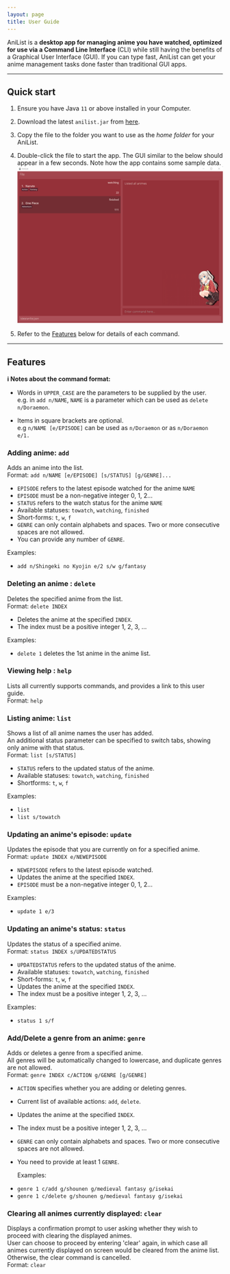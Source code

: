```yaml
---
layout: page
title: User Guide
---
```


AniList is a **desktop app for managing anime you have watched, optimized for use via
a Command Line Interface** (CLI) while still having the benefits of a Graphical User
Interface (GUI). If you can type fast, AniList can get your anime management tasks done
faster than traditional GUI apps.

--------------------------------------------------------------------------------------------------------------------
## Quick start

1. Ensure you have Java `11` or above installed in your Computer.

1. Download the latest `anilist.jar` from [here](https://github.com/AY2122S1-CS2103T-T10-4/tp/releases).

1. Copy the file to the folder you want to use as the _home folder_ for your AniList.

1. Double-click the file to start the app. The GUI similar to the below should appear in a few seconds. Note how the app contains some sample data.<br>
   ![Ui](images/Ui.png)
1. Refer to the [Features](#features) below for details of each command.

--------------------------------------------------------------------------------------------------------------------

## Features

<div markdown="block" class="alert alert-info">

**:information_source: Notes about the command format:**<br>

* Words in `UPPER_CASE` are the parameters to be supplied by the user.<br>
  e.g. in `add n/NAME`, `NAME` is a parameter which can be used as `delete n/Doraemon`.

* Items in square brackets are optional.<br>
  e.g `n/NAME [e/EPISODE]` can be used as `n/Doraemon` or as `n/Doraemon e/1.`
</div>

### Adding anime: `add`

Adds an anime into the list.<br>
Format: `add n/NAME [e/EPISODE] [s/STATUS] [g/GENRE]...`
- `EPISODE` refers to the latest episode watched for the anime `NAME`
- `EPISODE` must be a non-negative integer 0, 1, 2...
- `STATUS` refers to the watch status for the anime `NAME`
- Available statuses: `towatch`, `watching`, `finished`
- Short-forms: `t`, `w`, `f`
- `GENRE` can only contain alphabets and spaces. Two or more consecutive spaces are not allowed.
- You can provide any number of `GENRE`.

Examples:
* `add n/Shingeki no Kyojin e/2 s/w g/fantasy`

### Deleting an anime : `delete`

Deletes the specified anime from the list.<br>
Format: `delete INDEX`

- Deletes the anime at the specified `INDEX`.
- The index must be a positive integer 1, 2, 3, ...

Examples:
*  `delete 1` deletes the 1st anime in the anime list.

### Viewing help : `help`

Lists all currently supports commands, and provides a link to this user guide.<br>
Format: `help`

### Listing anime: `list`

Shows a list of all anime names the user has added.<br>
An additional status parameter can be specified to switch tabs, showing only anime with that status.<br>
Format: `list [s/STATUS]`

- `STATUS` refers to the updated status of the anime.
- Available statuses: `towatch`, `watching`, `finished`
- Shortforms: `t`, `w`, `f`

Examples:
*  `list`
*  `list s/towatch`

### Updating an anime's episode: `update`

Updates the episode that you are currently on for a specified anime.<br>
Format: `update INDEX e/NEWEPISODE`

- `NEWEPISODE` refers to the latest episode watched.
- Updates the anime at the specified `INDEX`.
- `EPISODE` must be a non-negative integer 0, 1, 2...

Examples:
*  `update 1 e/3`

### Updating an anime's status: `status`

Updates the status of a specified anime.<br>
Format: `status INDEX s/UPDATEDSTATUS`

- `UPDATEDSTATUS` refers to the updated status of the anime.
- Available statuses: `towatch`, `watching`, `finished`
- Short-forms: `t`, `w`, `f`
- Updates the anime at the specified `INDEX`.
- The index must be a positive integer 1, 2, 3, ...

Examples:
*  `status 1 s/f`

### Add/Delete a genre from an anime: `genre`

Adds or deletes a genre from a specified anime.<br>
All genres will be automatically changed to lowercase, and duplicate genres are not allowed.<br>
Format: `genre INDEX c/ACTION g/GENRE [g/GENRE]`

- `ACTION` specifies whether you are adding or deleting genres.
- Current list of available actions: `add`, `delete`.
- Updates the anime at the specified `INDEX`.
- The index must be a positive integer 1, 2, 3, ...
- `GENRE` can only contain alphabets and spaces. Two or more consecutive spaces are not allowed.
- You need to provide at least 1 `GENRE`.
  
  Examples:
*  `genre 1 c/add g/shounen g/medieval fantasy g/isekai`
*  `genre 1 c/delete g/shounen g/medieval fantasy g/isekai`

### Clearing all animes currently displayed: `clear`

Displays a confirmation prompt to user asking whether they wish to proceed with clearing the displayed animes.<br>
User can choose to proceed by entering 'clear' again,
in which case all animes currently displayed on screen would be cleared from the anime list.<br>
Otherwise, the clear command is cancelled. <br>
Format: `clear`
